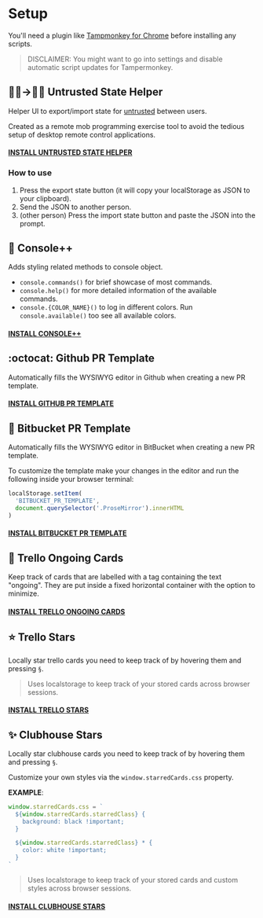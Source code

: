 # Setup

You'll need a plugin like [Tampmonkey for Chrome](https://chrome.google.com/webstore/detail/tampermonkey/dhdgffkkebhmkfjojejmpbldmpobfkfo) before installing any scripts.

> DISCLAIMER: You might want to go into settings and disable automatic script updates for Tampermonkey.

## 👩‍💻→👨‍💻 Untrusted State Helper

Helper UI to export/import state for [untrusted](https://alexnisnevich.github.io/untrusted/) between users.

Created as a remote mob programming exercise tool to avoid the tedious setup of desktop remote control applications.

#### [INSTALL UNTRUSTED STATE HELPER](https://github.com/Saschamz/userscripts/raw/master/untrusted-state-helper.user.js)

### How to use

1. Press the export state button (it will copy your localStorage as JSON to your clipboard).
2. Send the JSON to another person.
3. (other person) Press the import state button and paste the JSON into the prompt.

## 🌈 Console++

Adds styling related methods to console object.

- `console.commands()` for brief showcase of most commands.
- `console.help()` for more detailed information of the available commands.
- `console.{COLOR_NAME}()` to log in different colors. Run `console.available()` too see all available colors.

#### [INSTALL CONSOLE++](https://github.com/Saschamz/userscripts/raw/master/Console%2B%2B.user.js)

## :octocat: Github PR Template

Automatically fills the WYSIWYG editor in Github when creating a new PR template.

#### [INSTALL GITHUB PR TEMPLATE](https://github.com/Saschamz/userscripts/raw/master/github-pr-template.user.js)

## 📄 Bitbucket PR Template

Automatically fills the WYSIWYG editor in BitBucket when creating a new PR template.

To customize the template make your changes in the editor and run the following inside your browser terminal:

```javascript
localStorage.setItem(
  'BITBUCKET_PR_TEMPLATE',
  document.querySelector('.ProseMirror').innerHTML
)
```

#### [INSTALL BITBUCKET PR TEMPLATE](https://github.com/Saschamz/userscripts/raw/master/bitbucket-pr-template.user.js)

## 🎴️ Trello Ongoing Cards

Keep track of cards that are labelled with a tag containing the text "ongoing".
They are put inside a fixed horizontal container with the option to minimize.

#### [INSTALL TRELLO ONGOING CARDS](https://github.com/Saschamz/userscripts/raw/master/trello-ongoing.user.js)

## ⭐️ Trello Stars

Locally star trello cards you need to keep track of by hovering them and pressing `§`.

> Uses localstorage to keep track of your stored cards across browser sessions.

#### [INSTALL TRELLO STARS](https://github.com/Saschamz/userscripts/raw/master/trello-stars.user.js)

## ✨ Clubhouse Stars

Locally star clubhouse cards you need to keep track of by hovering them and pressing `§`.

Customize your own styles via the `window.starredCards.css` property.

**EXAMPLE**:

```javascript
window.starredCards.css = `
  ${window.starredCards.starredClass} {
    background: black !important;
  }

  ${window.starredCards.starredClass} * {
    color: white !important;
  }
`
```

> Uses localstorage to keep track of your stored cards and custom styles across browser sessions.

#### [INSTALL CLUBHOUSE STARS](https://github.com/Saschamz/userscripts/raw/master/clubhouse-stars.user.js)
